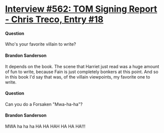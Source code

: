 # [Interview #562: TOM Signing Report - Chris Treco, Entry #18](https://www.theoryland.com/intvmain.php?i=562#18)

#### Question

Who's your favorite villain to write?

#### Brandon Sanderson

It depends on the book. The scene that Harriet just read was a huge amount of fun to write, because Fain is just completely bonkers at this point. And so in this book I'd say that was, of the villain viewpoints, my favorite one to write.

#### Question

Can you do a Forsaken "Mwa-ha-ha"?

#### Brandon Sanderson

MWA ha ha ha HA HA HAH HA HA HA!!!

